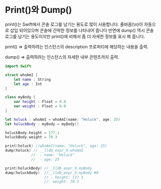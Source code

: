 # Print()와 Dump()

print()는 Swift에서 콘솔 로그를 남기는 용도로 많이 사용합니다.  줄바꿈(\n)이 자동으로 삽입 되어있으며 콘솔에 간략한 정보를 나타내어 줍니다 반면에 dump() 역시 콘솔 로그를 남기는 용도이지만 print()에 비해서 좀 더 자세한 정보를 표시 해 줍니다.

print() => 출력하려는 인스턴스의 description 프로퍼티에 해당하는 내용을 출력.

dump() => 출력하려는 인스턴스의 자세한 내부 콘텐츠까지 출력.

```swift
import Swift

struct whoAmI {
    let name : String
    let age : Int
}

class myBody {
    var height : Float = 0.0
    var weight : Float = 0.0
}

let holuck : whoAmI = whoAmI(name: "Holuck", age: 25)
let holuckBody : myBody = myBody()

holuckBody.height = 177.1
holuckBody.weight = 70.3

print(holuck) //whoAmI(name: "Holuck", age: 25)
dump(holuck) // __lldb_expr_9.whoAmI
            //  - name: "Holuck"
            //  - age: 25

print(holuckBody) //__lldb_expr_9.myBody
dump(holuckBody)  //__lldb_expr_9.myBody #0
                  // - height: 177.1
                  //- weight: 70.3

```

 